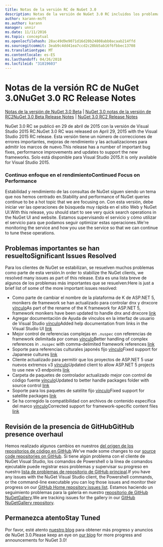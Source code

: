 ```yaml
---
title: Notas de la versión RC de NuGet 3.0
description: Notas de la versión de NuGet 3.0 RC incluidos los problemas conocidos, correcciones de errores, las funciones agregadas y dcr.
author: karann-msft
ms.author: karann
manager: unnir
ms.date: 11/11/2016
ms.topic: conceptual
ms.openlocfilehash: 28ac49d9e9071d16d20b24808abb0acaab214ffd
ms.sourcegitcommit: 3eab9c4dd41ea7ccd2c28bb5ab16f6fbbec13708
ms.translationtype: MT
ms.contentlocale: es-ES
ms.lasthandoff: 04/26/2018
ms.locfileid: "31819603"
---
```

# <a name="nuget-30-rc-release-notes"></a><span data-ttu-id="7e8a6-103">Notas de la versión RC de NuGet 3.0</span><span class="sxs-lookup"><span data-stu-id="7e8a6-103">NuGet 3.0 RC Release Notes</span></span>

<span data-ttu-id="7e8a6-104">[Notas de la versión de NuGet 3.0 Beta](../release-notes/nuget-3.0-beta.md) | [NuGet 3.0 notas de la versión de RC2](../release-notes/nuget-3.0-RC2.md)</span><span class="sxs-lookup"><span data-stu-id="7e8a6-104">[NuGet 3.0 Beta Release Notes](../release-notes/nuget-3.0-beta.md) | [NuGet 3.0 RC2 Release Notes](../release-notes/nuget-3.0-RC2.md)</span></span>

<span data-ttu-id="7e8a6-105">NuGet 3.0 RC se publicó en 29 de abril de 2015 con la versión de Visual Studio 2015 RC.</span><span class="sxs-lookup"><span data-stu-id="7e8a6-105">NuGet 3.0 RC was released on April 29, 2015 with the Visual Studio 2015 RC release.</span></span> <span data-ttu-id="7e8a6-106">Esta versión tiene un número de correcciones de errores importantes, mejoras de rendimiento y las actualizaciones para admitir los marcos de nuevo.</span><span class="sxs-lookup"><span data-stu-id="7e8a6-106">This release has a number of important bug fixes, performance improvements and updates to support the new frameworks.</span></span>  <span data-ttu-id="7e8a6-107">Solo está disponible para Visual Studio 2015.</span><span class="sxs-lookup"><span data-stu-id="7e8a6-107">It is only available for Visual Studio 2015.</span></span>

### <a name="continued-focus-on-performance"></a><span data-ttu-id="7e8a6-108">Continuo enfoque en el rendimiento</span><span class="sxs-lookup"><span data-stu-id="7e8a6-108">Continued Focus on Performance</span></span>

<span data-ttu-id="7e8a6-109">Estabilidad y rendimiento de las consultas de NuGet siguen siendo un tema que nos hemos centrado en.</span><span class="sxs-lookup"><span data-stu-id="7e8a6-109">Stability and performance of NuGet queries continue to be a hot topic that we are focusing on.</span></span>  <span data-ttu-id="7e8a6-110">Con esta versión, debe iniciar ver las operaciones de búsqueda muy rápida en el sitio Web y NuGet UI.</span><span class="sxs-lookup"><span data-stu-id="7e8a6-110">With this release, you should start to see very quick search operations in the NuGet UI and website.</span></span>  <span data-ttu-id="7e8a6-111">Estamos supervisando el servicio y cómo utilizar el servicio para que podamos seguir optimizar estas operaciones.</span><span class="sxs-lookup"><span data-stu-id="7e8a6-111">We're monitoring the service and how you use the service so that we can continue to tune these operations.</span></span>

## <a name="significant-issues-resolved"></a><span data-ttu-id="7e8a6-112">Problemas importantes se han resuelto</span><span class="sxs-lookup"><span data-stu-id="7e8a6-112">Significant Issues Resolved</span></span>

<span data-ttu-id="7e8a6-113">Para los clientes de NuGet se estabilizan, se resuelven muchos problemas como parte de esta versión.</span><span class="sxs-lookup"><span data-stu-id="7e8a6-113">In order to stabilize the NuGet clients, we resolved many issues as part of this release.</span></span>  <span data-ttu-id="7e8a6-114">Esta es una lista breve de algunos de los problemas más importantes que se resuelven:</span><span class="sxs-lookup"><span data-stu-id="7e8a6-114">Here is just a brief list of some of the more important issues resolved:</span></span>

* <span data-ttu-id="7e8a6-115">Como parte de cambiar el nombre de la plataforma de K de ASP.NET 5, monikers de framework se han actualizado para controlar dnx y dnxcore [vínculo](https://github.com/NuGet/Home/issues/215)</span><span class="sxs-lookup"><span data-stu-id="7e8a6-115">As part of the rename of the K framework for ASP.NET 5, framework monikers have been updated to handle dnx and dnxcore [link](https://github.com/NuGet/Home/issues/215)</span></span>
* <span data-ttu-id="7e8a6-116">Agregar documentación de Ayuda de vínculos en la interfaz de usuario de Visual Studio [vínculo](https://github.com/NuGet/Home/issues/232)</span><span class="sxs-lookup"><span data-stu-id="7e8a6-116">Added help documentation from links in the Visual Studio UI [link](https://github.com/NuGet/Home/issues/232)</span></span>
* <span data-ttu-id="7e8a6-117">Mejor control de referencias complejas en `.nuspec` con referencias de framework delimitada por comas [vínculo](https://github.com/NuGet/Home/issues/276)</span><span class="sxs-lookup"><span data-stu-id="7e8a6-117">Better handling of complex references in `.nuspec` with comma-delimited framework references [link](https://github.com/NuGet/Home/issues/276)</span></span>
* <span data-ttu-id="7e8a6-118">Soporte para referencias culturales japonés fijo [vínculo](https://github.com/NuGet/Home/issues/253)</span><span class="sxs-lookup"><span data-stu-id="7e8a6-118">Fixed support for Japanese cultures [link](https://github.com/NuGet/Home/issues/253)</span></span>
* <span data-ttu-id="7e8a6-119">Cliente actualizado para permitir que los proyectos de ASP.NET 5 usar nuevos extremos v3 [vínculo](https://github.com/NuGet/Home/issues/219)</span><span class="sxs-lookup"><span data-stu-id="7e8a6-119">Updated client to allow ASP.NET 5 projects to use new v3 endpoints [link](https://github.com/NuGet/Home/issues/219)</span></span>
* <span data-ttu-id="7e8a6-120">Carpeta de paquetes de controlador actualizado mejor con control de código fuente [vínculo](https://github.com/NuGet/Home/issues/56)</span><span class="sxs-lookup"><span data-stu-id="7e8a6-120">Updated to better handle packages folder with source control [link](https://github.com/NuGet/Home/issues/56)</span></span>
* <span data-ttu-id="7e8a6-121">Soporte para los paquetes de satélite fijo [vínculo](https://github.com/NuGet/Home/issues/17)</span><span class="sxs-lookup"><span data-stu-id="7e8a6-121">Fixed support for satellite packages [link](https://github.com/NuGet/Home/issues/17)</span></span>
* <span data-ttu-id="7e8a6-122">Se ha corregido la compatibilidad con archivos de contenido específica del marco [vínculo](https://github.com/NuGet/Home/issues/18)</span><span class="sxs-lookup"><span data-stu-id="7e8a6-122">Corrected support for framework-specific content files [link](https://github.com/NuGet/Home/issues/18)</span></span>

## <a name="github-presence-overhaul"></a><span data-ttu-id="7e8a6-123">Revisión de la presencia de GitHub</span><span class="sxs-lookup"><span data-stu-id="7e8a6-123">GitHub presence overhaul</span></span>

<span data-ttu-id="7e8a6-124">Hemos realizado algunos cambios en nuestros [del origen de los repositorios de código en GitHub](http://github.com/nuget/home).</span><span class="sxs-lookup"><span data-stu-id="7e8a6-124">We've made some changes to our [source code repositories on GitHub](http://github.com/nuget/home).</span></span>  <span data-ttu-id="7e8a6-125">Si tiene algún problema con el cliente de NuGet Visual Studio, los comandos de Powershell o la línea de comandos ejecutable puede registrar esos problemas y supervisar su progreso en nuestro [lista de problemas de repositorio de GitHub principal](http://github.com/nuget/home/issues).</span><span class="sxs-lookup"><span data-stu-id="7e8a6-125">If you have any issues with the NuGet Visual Studio client, the Powershell commands, or the command-line executable you can log those issues and monitor their progress on our [GitHub Home repository issues list](http://github.com/nuget/home/issues).</span></span>  <span data-ttu-id="7e8a6-126">Estamos haciendo un seguimiento problemas para la galería en nuestro [repositorio de GitHub NuGetGallery](http://github.com/nuget/NuGetGallery/issues).</span><span class="sxs-lookup"><span data-stu-id="7e8a6-126">We are tracking issues for the gallery in our [GitHub NuGetGallery repository](http://github.com/nuget/NuGetGallery/issues).</span></span>


## <a name="stay-tuned"></a><span data-ttu-id="7e8a6-127">Permanezca atento</span><span class="sxs-lookup"><span data-stu-id="7e8a6-127">Stay Tuned</span></span>

<span data-ttu-id="7e8a6-128">Por favor, esté atento [nuestro blog](http://blog.nuget.org) para obtener más progreso y anuncios de NuGet 3.0.</span><span class="sxs-lookup"><span data-stu-id="7e8a6-128">Please keep an eye on [our blog](http://blog.nuget.org) for more progress and announcements for NuGet 3.0!</span></span>